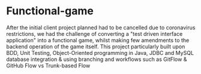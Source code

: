 # Functional-game
After the initial client project planned had to be cancelled due to coronavirus restrictions, we had the challenge of converting a "test driven interface application" into a functional game, whilst making few amendments to the backend operation of the game itself. This project particularly built upon BDD, Unit Testing, Object-Oriented programming in Java, JDBC and MySQL database integration &amp; using branching and workflows such as GitFlow &amp; GitHub Flow vs Trunk-based Flow
